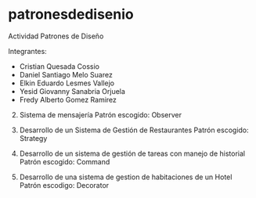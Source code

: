 # patronesdedisenio
Actividad Patrones de Diseño

Integrantes:

- Cristian Quesada Cossio
- Daniel Santiago Melo Suarez
- Elkin Eduardo Lesmes Vallejo
- Yesid Giovanny Sanabria Orjuela
- Fredy Alberto Gomez Ramirez

2. Sistema de mensajería
   Patrón escogido: Observer

3. Desarrollo de un Sistema de Gestión de Restaurantes
   Patrón escogido: Strategy

4. Desarrollo de un sistema de gestión de tareas con manejo de historial
   Patrón escogido: Command

6. Desarrollo de una sistema de gestion de habitaciones de un Hotel
   Patrón escodigo: Decorator

